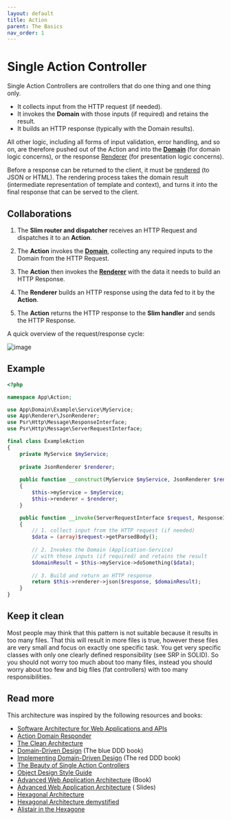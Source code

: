 ```yaml
---
layout: default
title: Action
parent: The Basics
nav_order: 1
---
```


# Single Action Controller

Single Action Controllers are controllers that do one thing and one thing only.

* It collects input from the HTTP request (if needed).
* It invokes the **Domain** with those inputs (if required) and retains the result.
* It builds an HTTP response (typically with the Domain results).

All other logic, including all forms of input validation, error handling, and so on,
are therefore pushed out of the Action and into the **[Domain](domain.md)**
(for domain logic concerns), or the response [Renderer](renderers.md) (for presentation logic concerns).

Before a response can be returned to the client, it must be [rendered](renderers.md) (to JSON or HTML).
The rendering process takes the domain result (intermediate representation of template and context),
and turns it into the final response that can be served to the client.

## Collaborations

1. The **Slim router and dispatcher** receives an HTTP Request and dispatches it to an **Action**.

2. The **Action** invokes the **[Domain](domain.md)**, collecting any required inputs to the Domain from the HTTP
   Request.

3. The **Action** then invokes the **[Renderer](renderers.md)** with the data it needs to build an HTTP Response.

4. The **Renderer** builds an HTTP response using the data fed to it by the **Action**.

5. The **Action** returns the HTTP response to the **Slim handler** and sends the HTTP Response.

A quick overview of the request/response cycle:

![image](https://user-images.githubusercontent.com/781074/169254509-109925c4-c34d-49d3-98a1-76ab463e2234.png)

## Example

```php
<?php

namespace App\Action;

use App\Domain\Example\Service\MyService;
use App\Renderer\JsonRenderer;
use Psr\Http\Message\ResponseInterface;
use Psr\Http\Message\ServerRequestInterface;

final class ExampleAction
{
    private MyService $myService;
    
    private JsonRenderer $renderer;
    
    public function __construct(MyService $myService, JsonRenderer $renderer)
    {
        $this->myService = $myService;
        $this->renderer = $renderer;
    }

    public function __invoke(ServerRequestInterface $request, ResponseInterface $response): ResponseInterface
    {
        // 1. collect input from the HTTP request (if needed)
        $data = (array)$request->getParsedBody();
        
        // 2. Invokes the Domain (Application-Service)
        // with those inputs (if required) and retains the result
        $domainResult = $this->myService->doSomething($data);
        
        // 3. Build and return an HTTP response
        return $this->renderer->json($response, $domainResult);
    }
}
```

## Keep it clean

Most people may think that this pattern is not suitable because it results in too many files.
That this will result in more files is true, however these files are very small and focus on
exactly one specific task. You get very specific classes with only one clearly defined responsibility
(see SRP in SOLID). So you should not worry too much about too many files, instead you should worry
about too few and big files (fat controllers) with too many responsibilities.

## Read more

This architecture was inspired by the following resources and books:

* [Software Architecture for Web Applications and APIs](https://ko-fi.com/s/811e7a3593)
* [Action Domain Responder](https://pmjones.io/adr/)
* [The Clean Architecture](https://blog.cleancoder.com/uncle-bob/2012/08/13/the-clean-architecture.html)
* [Domain-Driven Design](https://amzn.to/3cNq2jV) (The blue DDD book)
* [Implementing Domain-Driven Design](https://amzn.to/2zrGrMm) (The red DDD book)
* [The Beauty of Single Action Controllers](https://driesvints.com/blog/the-beauty-of-single-action-controllers)
* [Object Design Style Guide](https://www.manning.com/books/object-design-style-guide?a_aid=object-design&a_bid=4e089b42)
* [Advanced Web Application Architecture](https://leanpub.com/web-application-architecture/) (Book)
* [Advanced Web Application Architecture](https://www.slideshare.net/matthiasnoback/advanced-web-application-architecture-full-stack-europe-2019) (
  Slides)
* [Hexagonal Architecture](https://fideloper.com/hexagonal-architecture)
* [Hexagonal Architecture demystified](https://madewithlove.be/hexagonal-architecture-demystified/)
* [Alistair in the Hexagone](https://www.youtube.com/watch?v=th4AgBcrEHA)
